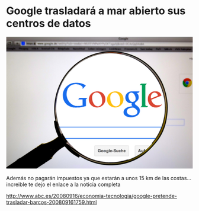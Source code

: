 # Google trasladará a mar abierto sus centros de datos
![Image Google](google-485611_1280.png)

Además no pagarán impuestos ya que estarán a unos 15 km de las costas… increible te dejo el enlace a la noticia completa

http://www.abc.es/20080916/economia-tecnologia/google-pretende-trasladar-barcos-200809161759.html
